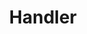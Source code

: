 ---
title: Handler
description: |
    A handler is used to handle requests when a user access a page.
---